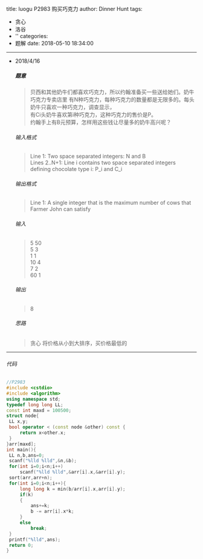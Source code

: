 title: luogu P2983 购买巧克力
author: Dinner Hunt
tags:
  - 贪心
  - 洛谷
  - ''
categories:
  - 题解
date: 2018-05-10 18:34:00
---
* 2018/4/16

    ##### 题意  
     > 贝西和其他奶牛们都喜欢巧克力，所以约翰准备买一些送给她们。奶牛巧克力专卖店里
     有N种巧克力，每种巧克力的数量都是无限多的。每头奶牛只喜欢一种巧克力，调查显示，  
     有Ci头奶牛喜欢第i种巧克力，这种巧克力的售价是P。  
     约翰手上有B元预算，怎样用这些钱让尽量多的奶牛高兴呢？
     
    <!--more-->
    
    ###### 输入格式
     >  Line 1: Two space separated integers: N and B  
     Lines 2..N+1: Line i contains two space separated integers defining chocolate type i: P_i and C_i 
     
    ######  输出格式  
     > Line 1: A single integer that is the maximum number of cows that Farmer John can satisfy
         
     ######  输入  
     >  5 50  
     5 3  
     1 1  
     10 4  
     7 2   
     60 1
     
    ######  输出
    >  8
        
    ###### 思路  
    >  贪心 将价格从小到大排序，买价格最低的
    
---       
   ###### 代码
       
   ```cpp
   //P2983
#include <cstdio>
#include <algorithm>
using namespace std;
typedef long long LL;
const int maxd = 100500;
struct node{
    LL x,y;
    bool operator < (const node &other) const {
        return x<other.x;
    }
}arr[maxd];
int main(){
    LL n,b,ans=0;
    scanf("%lld %lld",&n,&b);
    for(int i=0;i<n;i++)
        scanf("%lld %lld",&arr[i].x,&arr[i].y);
    sort(arr,arr+n);
    for(int i=0;i<n;i++){
        long long k = min(b/arr[i].x,arr[i].y);
        if(k)
        {
            ans+=k;
            b -= arr[i].x*k;
        }
        else 
            break;
    }
    printf("%lld",ans);
    return 0;
}
 ```
